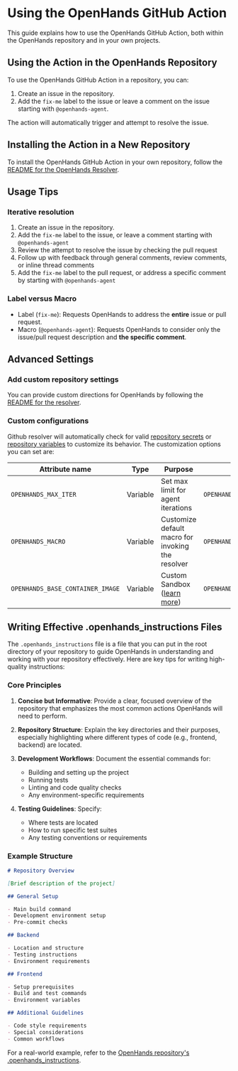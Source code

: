 # Using the OpenHands GitHub Action

This guide explains how to use the OpenHands GitHub Action, both within the OpenHands repository and in your own projects.

## Using the Action in the OpenHands Repository

To use the OpenHands GitHub Action in a repository, you can:

1. Create an issue in the repository.
2. Add the `fix-me` label to the issue or leave a comment on the issue starting with `@openhands-agent`.

The action will automatically trigger and attempt to resolve the issue.

## Installing the Action in a New Repository

To install the OpenHands GitHub Action in your own repository, follow
the [README for the OpenHands Resolver](https://github.com/All-Hands-AI/OpenHands/blob/main/openhands/resolver/README.md).

## Usage Tips

### Iterative resolution

1. Create an issue in the repository.
2. Add the `fix-me` label to the issue, or leave a comment starting with `@openhands-agent`
3. Review the attempt to resolve the issue by checking the pull request
4. Follow up with feedback through general comments, review comments, or inline thread comments
5. Add the `fix-me` label to the pull request, or address a specific comment by starting with `@openhands-agent`

### Label versus Macro

- Label (`fix-me`): Requests OpenHands to address the **entire** issue or pull request.
- Macro (`@openhands-agent`): Requests OpenHands to consider only the issue/pull request description and **the specific comment**.

## Advanced Settings

### Add custom repository settings

You can provide custom directions for OpenHands by following the [README for the resolver](https://github.com/All-Hands-AI/OpenHands/blob/main/openhands/resolver/README.md#providing-custom-instructions).

### Custom configurations

Github resolver will automatically check for valid [repository secrets](https://docs.github.com/en/actions/security-for-github-actions/security-guides/using-secrets-in-github-actions?tool=webui#creating-secrets-for-a-repository) or [repository variables](https://docs.github.com/en/actions/writing-workflows/choosing-what-your-workflow-does/store-information-in-variables#creating-configuration-variables-for-a-repository) to customize its behavior. The customization options you can set are:

| **Attribute name**               | **Type** | **Purpose**                                                                                         | **Example**                                     |
| -------------------------------- | -------- | --------------------------------------------------------------------------------------------------- | ----------------------------------------------- |
| `OPENHANDS_MAX_ITER`             | Variable | Set max limit for agent iterations                                                                  | `OPENHANDS_MAX_ITER=10`                         |
| `OPENHANDS_MACRO`                | Variable | Customize default macro for invoking the resolver                                                   | `OPENHANDS_MACRO=@resolveit`                    |
| `OPENHANDS_BASE_CONTAINER_IMAGE` | Variable | Custom Sandbox ([learn more](https://docs.all-hands.dev/modules/usage/how-to/custom-sandbox-guide)) | `OPENHANDS_BASE_CONTAINER_IMAGE="custom_image"` |

## Writing Effective .openhands_instructions Files

The `.openhands_instructions` file is a file that you can put in the root directory of your repository to guide OpenHands in understanding and working with your repository effectively. Here are key tips for writing high-quality instructions:

### Core Principles

1. **Concise but Informative**: Provide a clear, focused overview of the repository that emphasizes the most common actions OpenHands will need to perform.

2. **Repository Structure**: Explain the key directories and their purposes, especially highlighting where different types of code (e.g., frontend, backend) are located.

3. **Development Workflows**: Document the essential commands for:

   - Building and setting up the project
   - Running tests
   - Linting and code quality checks
   - Any environment-specific requirements

4. **Testing Guidelines**: Specify:
   - Where tests are located
   - How to run specific test suites
   - Any testing conventions or requirements

### Example Structure

```markdown
# Repository Overview

[Brief description of the project]

## General Setup

- Main build command
- Development environment setup
- Pre-commit checks

## Backend

- Location and structure
- Testing instructions
- Environment requirements

## Frontend

- Setup prerequisites
- Build and test commands
- Environment variables

## Additional Guidelines

- Code style requirements
- Special considerations
- Common workflows
```

For a real-world example, refer to the [OpenHands repository's .openhands_instructions](https://github.com/All-Hands-AI/OpenHands/blob/main/.openhands_instructions).
